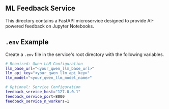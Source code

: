 ## ML Feedback Service

This directory contains a FastAPI microservice designed to provide AI-powered feedback on Jupyter Notebooks.

## `.env` Example

Create a `.env` file in the service's root directory with the following variables.

```bash
# Required: Qwen LLM Configuration
llm_base_url="<your_qwen_llm_base_url>"
llm_api_key="<your_qwen_llm_api_key>"
llm_model="<your_qwen_llm_model_name>"

# Optional: Service Configuration
feedback_service_host="127.0.0.1"
feedback_service_port=8000
feedback_service_n_workers=1
```